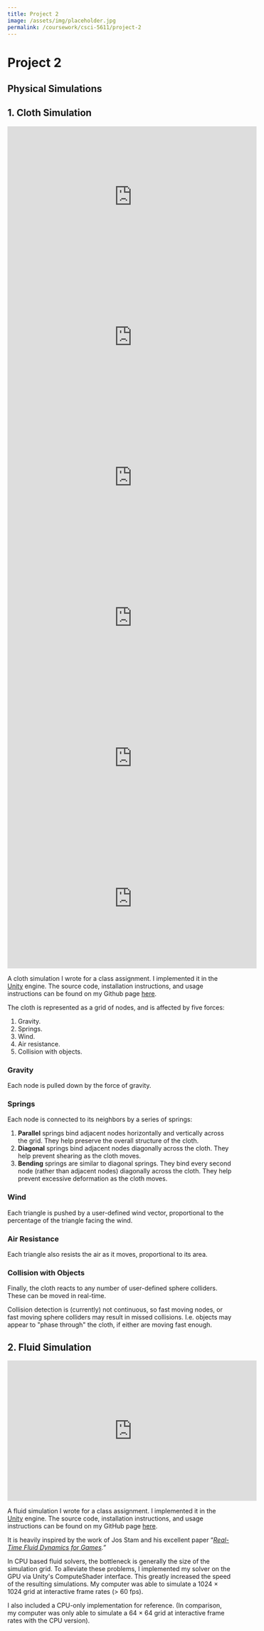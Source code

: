 ```yaml
---
title: Project 2
image: /assets/img/placeholder.jpg
permalink: /coursework/csci-5611/project-2
---
```


# Project 2
## Physical Simulations

## 1. Cloth Simulation

<iframe width="560" height="315" src="https://www.youtube.com/embed/yDs7N-dbP4A" frameborder="0" allow="accelerometer; autoplay; encrypted-media; gyroscope; picture-in-picture" allowfullscreen></iframe>

<iframe width="560" height="315" src="https://www.youtube.com/embed/J_5PoH2mDCg" frameborder="0" allow="accelerometer; autoplay; encrypted-media; gyroscope; picture-in-picture" allowfullscreen></iframe>

<iframe width="560" height="315" src="https://www.youtube.com/embed/06mVig4gw7A" frameborder="0" allow="accelerometer; autoplay; encrypted-media; gyroscope; picture-in-picture" allowfullscreen></iframe>

<iframe width="560" height="315" src="https://www.youtube.com/embed/Cqj74mSNtGo" frameborder="0" allow="accelerometer; autoplay; encrypted-media; gyroscope; picture-in-picture" allowfullscreen></iframe>

<iframe width="560" height="315" src="https://www.youtube.com/embed/I_Ga4QWulWg" frameborder="0" allow="accelerometer; autoplay; encrypted-media; gyroscope; picture-in-picture" allowfullscreen></iframe>

<iframe width="560" height="315" src="https://www.youtube.com/embed/Vrs03UxBzfc" frameborder="0" allow="accelerometer; autoplay; encrypted-media; gyroscope; picture-in-picture" allowfullscreen></iframe>

A cloth simulation I wrote for a class assignment. I implemented it in the [Unity](https://www.unity3d.com/) engine. The source code, installation instructions, and usage instructions can be found on my Github page [here](https://github.com/danielshervheim/Cloth-Simulation).

The cloth is represented as a grid of nodes, and is affected by five forces:

1. Gravity.
2. Springs.
3. Wind.
4. Air resistance.
5. Collision with objects.

### Gravity

Each node is pulled down by the force of gravity.

### Springs

Each node is connected to its neighbors by a series of springs:

1. **Parallel** springs bind adjacent nodes horizontally and vertically across the grid. They help preserve the overall structure of the cloth.
2. **Diagonal** springs bind adjacent nodes diagonally across the cloth. They help prevent shearing as the cloth moves.
3. **Bending** springs are similar to diagonal springs.  They bind every second node (rather than adjacent nodes) diagonally  across the cloth. They help prevent excessive deformation as the cloth  moves.

### Wind

Each triangle is pushed by a user-defined wind vector, proportional to the percentage of the triangle facing the wind.

### Air Resistance

Each triangle also resists the air as it moves, proportional to its area.

### Collision with Objects

Finally, the cloth reacts to any number of user-defined sphere colliders. These can be moved in real-time.

Collision detection is (currently) not continuous, so fast moving  nodes, or fast moving sphere colliders may result in missed collisions.  I.e. objects may appear to "phase through" the cloth, if either are  moving fast enough.

## 2. Fluid Simulation

<iframe width="560" height="315" src="https://www.youtube.com/embed/aUgFWNUzMw0" frameborder="0" allow="accelerometer; autoplay; encrypted-media; gyroscope; picture-in-picture" allowfullscreen></iframe>

A fluid simulation I wrote for a class assignment. I implemented it in the [Unity](https://www.unity3d.com/) engine. The source code, installation instructions, and usage instructions can be found on my GitHub page [here](https://github.com/danielshervheim/Fluid-Simulation).

It is heavily inspired by the work of Jos Stam and his excellent paper “[*Real-Time Fluid Dynamics for Games*](https://pdfs.semanticscholar.org/847f/819a4ea14bd789aca8bc88e85e906cfc657c.pdf)*.”*

In CPU based fluid solvers, the bottleneck is generally the size of  the simulation grid. To alleviate these problems, I implemented my  solver on the GPU via Unity's ComputeShader interface. This greatly  increased the speed of the resulting simulations. My computer was able  to simulate a 1024 × 1024 grid at interactive frame rates (> 60 fps).

I also included a CPU-only implementation for reference. (In  comparison, my computer was only able to simulate a 64 × 64 grid at  interactive frame rates with the CPU version).
